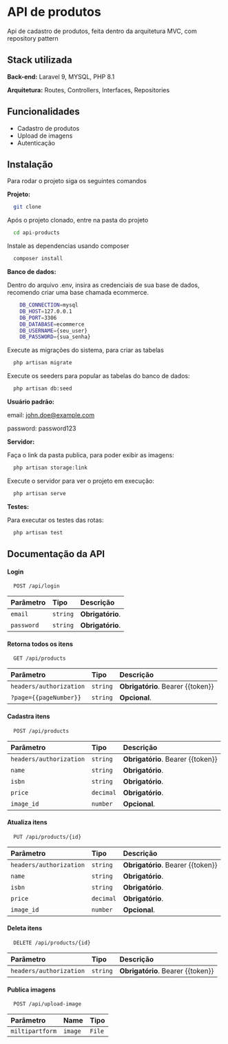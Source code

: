 
# API de produtos

Api de cadastro de produtos, feita dentro da arquitetura MVC, com repository pattern


## Stack utilizada

**Back-end:** Laravel 9, MYSQL, PHP 8.1

**Arquitetura:** Routes, Controllers, Interfaces, Repositories



## Funcionalidades

- Cadastro de produtos
- Upload de imagens
- Autenticação


## Instalação

Para rodar o projeto siga os seguintes comandos

**Projeto:**
```bash
  git clone 
```
Após o projeto clonado, entre na pasta do projeto

```bash
  cd api-products
```
Instale as dependencias usando composer
```bash
  composer install 
```


**Banco de dados:**

Dentro do arquivo .env, insira as credenciais de sua base de dados, recomendo criar uma base chamada ecommerce.
```bash
    DB_CONNECTION=mysql
    DB_HOST=127.0.0.1
    DB_PORT=3306
    DB_DATABASE=ecommerce
    DB_USERNAME={seu_user}
    DB_PASSWORD={sua_senha}
```
Execute as migrações do sistema, para criar as tabelas
```bash
  php artisan migrate
```
Execute os seeders para popular as tabelas do banco de dados:
```bash
  php artisan db:seed
```
**Usuário padrão:** 

email: john.doe@example.com

password: password123

**Servidor:**

Faça o link da pasta publica, para poder exibir as imagens:
```bash
  php artisan storage:link
```

Execute o servidor para ver o projeto em execução:
```bash
  php artisan serve
```

**Testes:**

Para executar os testes das rotas:
```bash
  php artisan test
```


## Documentação da API

#### Login

```http
  POST /api/login
```

| Parâmetro   | Tipo       | Descrição                           |
| :---------- | :--------- | :---------------------------------- |
| `email` | `string` | **Obrigatório**. |
| `password` | `string` | **Obrigatório**. |

#### Retorna todos os itens

```http
  GET /api/products
```

| Parâmetro   | Tipo       | Descrição                           |
| :---------- | :--------- | :---------------------------------- |
| `headers/authorization` | `string` | **Obrigatório**. Bearer {{token}} |
| `?page={{pageNumber}}` | `string` | **Opcional**.|

#### Cadastra itens

```http
  POST /api/products
```

| Parâmetro   | Tipo       | Descrição                           |
| :---------- | :--------- | :---------------------------------- |
| `headers/authorization` | `string` | **Obrigatório**. Bearer {{token}} |
| `name` | `string` | **Obrigatório**.  |
| `isbn` | `string` | **Obrigatório**.  |
| `price` | `decimal` | **Obrigatório**.  |
| `image_id` | `number` | **Opcional**.  |

#### Atualiza itens

```http
  PUT /api/products/{id}
```

| Parâmetro   | Tipo       | Descrição                           |
| :---------- | :--------- | :---------------------------------- |
| `headers/authorization` | `string` | **Obrigatório**. Bearer {{token}} |
| `name` | `string` | **Obrigatório**.  |
| `isbn` | `string` | **Obrigatório**.  |
| `price` | `decimal` | **Obrigatório**.  |
| `image_id` | `number` | **Opcional**.  |

#### Deleta itens

```http
  DELETE /api/products/{id}
```

| Parâmetro   | Tipo       | Descrição                           |
| :---------- | :--------- | :---------------------------------- |
| `headers/authorization` | `string` | **Obrigatório**. Bearer {{token}} |

#### Publica imagens

```http
  POST /api/upload-image
```

| Parâmetro   | Name       |                   Tipo         |
| :---------- | :--------- | :---------------------------------- |
| `miltipartform` | `image` | `File`|  



